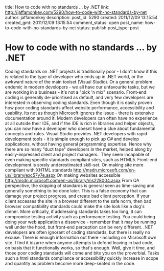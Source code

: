 title: How to code with no standards ... by .NET
link: http://jaffamonkey.com/5290/how-to-code-with-no-standards-by-net
author: jaffamonkey
description: 
post_id: 5290
created: 2011/12/09 13:15:54
created_gmt: 2011/12/09 13:15:54
comment_status: open
post_name: how-to-code-with-no-standards-by-net
status: publish
post_type: post

# How to code with no standards ... by .NET

Coding standards on .NET projects is traditionally poor - I don't know if this is related to the type of developer who ends up in .NET world, or the awkward nature of the main toolset (Visual Studio). Or a general problem endemic in modern developers - we all have our unfavourite tasks, but we are working in a business - it's not a "pick 'n mix" scenario.  Front-end coding is generally de-prioritised as default, and very few developers are interested in observing coding standards. Even though it is easily proven how poor coding standards affect website performance, accessibility and usability. Its not as though Microsoft ignores the issue - there is extensive documentation around it. Modern developers can often have no experience at all outside their IDE, and if the IDE is rich in libraries and helper objects, you can now have a developer who doesnt have a clue about fundamental concepts and rules. Visual Studio provides .NET developers with rapid development tools - it is simple enough to pick up C# and develop applications, without having general programming expertise. Hence why there are so many "duct tape" developers in the market, helped along by easily-impressed client and project managers.  They seem incapable of even making specific standards compliant sites, such as HTML5. Front-end development is sorely underestimated skill-set. On making site more compliant with XHTML standards http://msdn.microsoft.com/en-us/library/exc57y7e.aspx On making websites accessible http://msdn.microsoft.com/en-us/library/ms228004.aspx From QA perspective, the skipping of standards is general seen as time-saving and generally something to be done later. This is a false economy that can damage your project progress, and create bad client perception. If your client accesses the site in a browser different to the safe norm, then bad browser compatibility standards could make the site look like a dog's dinner. More critically, if addressing standards takes too long, it can compromise testing activity such as performance testing. You could being doing your web application a disservice - remember that it may be running well under the hood, but front-end perception can be very different. .NET developers are often ignorant of coding standards, but there is really no excuse. There is enough information out there -including on Microsoft own site. I find it bizarre when anyone attempts to defend leaving in bad code, on basis that it functionally works, so that's enough. Well, give it time, and those poor coding standards will come and bite you on the proverbial. Tasks such a html standards compliance or accessibility quickly increase in scope and quantity as problem become more deep-seated in the code.